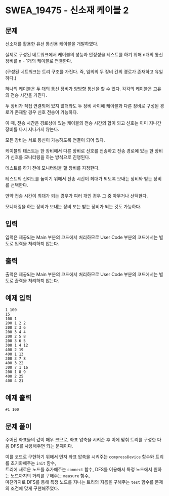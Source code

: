 # SWEA_19475 - 신소재 케이블 2

## 문제

신소재를 활용한 유선 통신용 케이블을 개발하였다.

실제로 구성된 네트워크에서 케이블의 성능과 안정성을 테스트를 하기 위해 n개의 통신 장비를 n - 1개의 케이블로 연결한다.

(구성된 네트워크는 트리 구조를 가진다. 즉, 임의의 두 장비 간의 경로가 존재하고 유일하다.)

하나의 케이블은 두 대의 통신 장비가 양방향 통신을 할 수 있다. 각각의 케이블은 고유의 전송 시간을 가진다.

두 장비가 직접 연결되어 있지 않더라도 두 장비 사이에 케이블과 다른 장비로 구성된 경로가 존재할 경우 신호 전송이 가능하다.

이 때, 전송 시간은 경로상에 있는 케이블의 전송 시간의 합이 되고 신호는 이미 지나간 장비를 다시 지나가지 않는다.

모든 장비는 서로 통신이 가능하도록 연결이 되어 있다.

케이블의 테스트는 한 장비에서 다른 장비로 신호를 전송하고 전송 경로에 있는 한 장비가 신호를 모니터링을 하는 방식으로 진행된다.

테스트를 하기 전에 모니터링을 할 장비를 지정한다.

테스트의 신뢰도를 높이기 위해서 전송 시간이 최대가 되도록 보내는 장비와 받는 장비를 선택한다.

만약 전송 시간이 최대가 되는 경우가 여러 개인 경우 그 중 아무거나 선택한다.

모니터링을 하는 장비가 보내는 장비 또는 받는 장비가 되는 것도 가능하다.

## 입력

입력은 제공되는 Main 부분의 코드에서 처리하므로 User Code 부분의 코드에서는 별도로 입력을 처리하지 않는다.

## 출력

출력은 제공되는 Main 부분의 코드에서 처리하므로 User Code 부분의 코드에서는 별도로 출력을 처리하지 않는다.

## 예제 입력

```
1 100
15
100 1
200 1 2 2
200 2 3 6
200 3 4 4
200 2 5 8
200 3 6 5
300 1 4 12
400 2 19
400 1 13
200 3 7 8
400 3 22
300 7 1 16
200 1 8 9
400 2 25
400 4 21
```

## 예제 출력

```
#1 100
```

## 문제 풀이

주어진 좌표들의 값이 매우 크므로, 좌표 압축을 시켜준 후 이에 맞춰 트리를 구성한 다음 DFS를 사용해주면 되는 문제이다.

이를 코드로 구현하기 위해서 먼저 좌표 압축을 시켜주는 `compressDevice` 함수와 트리를 초기화해주는 `init` 함수,  
트리에 새로운 노드를 추가해주는 `connect` 함수, DFS를 이용해서 특정 노드에서 원하는 노드까지의 거리를 구해주는 `measure` 함수,  
마찬가지로 DFS를 통해 특정 노드를 지나는 트리의 지름을 구해주는 `test` 함수를 문제의 조건에 맞게 구현해주었다.
